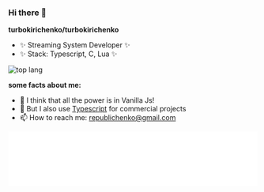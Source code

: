 ### Hi there 👋

**turbokirichenko/turbokirichenko**
- ✨ Streaming System Developer ✨
- ✨ Stack: Typescript, C, Lua ✨

![top lang](https://github-readme-stats.vercel.app/api/top-langs/?username=turbokirichenko&hide=shell,Dockerfile,solidity,svelte,css,scss,html)

**some facts about me:**
- 🚀 I think that all the power is in Vanilla Js!
- 🍉 But I also use [Typescript](https://www.typescriptlang.org/) for commercial projects
- 📫 How to reach me: [republichenko@gmail.com](mailto:republichenko@gmail.com)

![blob](/blob.svg)
